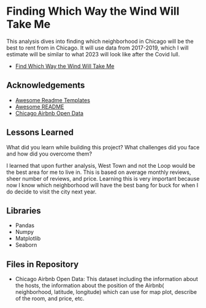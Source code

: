 
# Finding Which Way the Wind Will Take Me

This analysis dives into finding which neighborhood in Chicago will be the best to rent from in Chicago.
It will use data from 2017-2019, which I will estimate will be similar to what 2023 will look like after the Covid lull.

 - [Find Which Way the Wind Will Take Me](https://medium.com/@arvinveerappan_71167/finding-which-way-the-wind-will-take-me-b5833e5242ef)


## Acknowledgements

 - [Awesome Readme Templates](https://awesomeopensource.com/project/elangosundar/awesome-README-templates)
 - [Awesome README](https://github.com/matiassingers/awesome-readme)
 - [Chicago Airbnb Open Data](https://www.kaggle.com/datasets/jinbonnie/chicago-airbnb-open-data)
 

## Lessons Learned

What did you learn while building this project? What challenges did you face and how did you overcome them?

I learned that upon further analysis, West Town and not the Loop would be the best area for me to live in.
This is based on average monthly reviews, sheer number of reviews, and price.
Learning this is very important because now I know which neighborhood will have the best bang for buck for when I do decide to visit the city next year.

## Libraries

- Pandas
- Numpy
- Matplotlib
- Seaborn
## Files in Repository

- Chicago Airbnb Open Data: This dataset including the information about the hosts, the information about the position of the Airbnb( neighborhood, latitude, longitude) which can use for map plot, describe of the room, and price, etc. 

